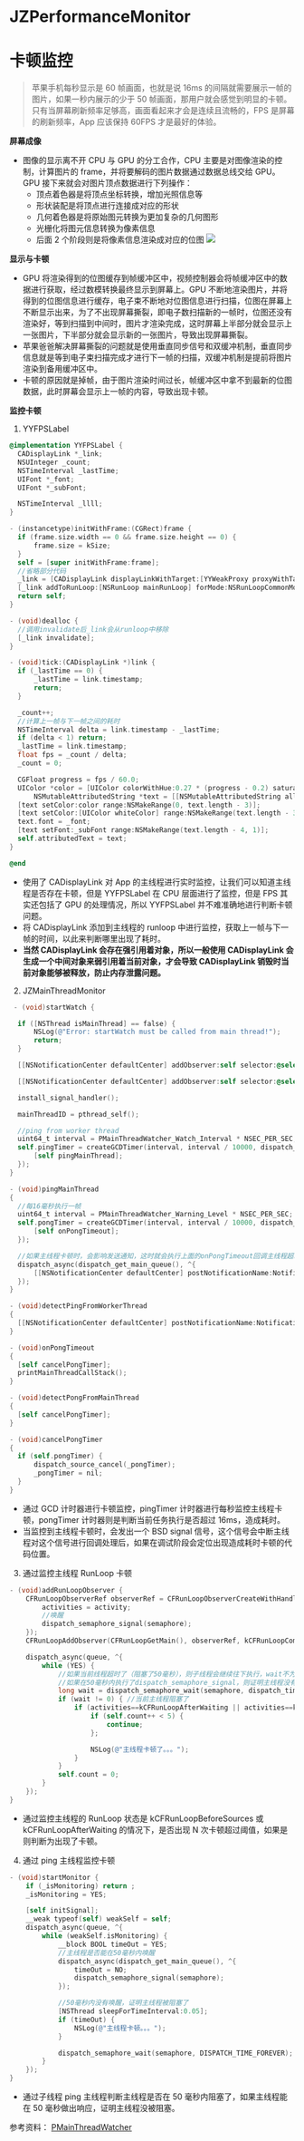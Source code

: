 # JZPerformanceMonitor
# 卡顿监控

> 苹果手机每秒显示是 60 帧画面，也就是说 16ms 的间隔就需要展示一帧的图片，如果一秒内展示的少于 50 帧画面，那用户就会感觉到明显的卡顿。只有当屏幕刷新频率足够高，画面看起来才会是连续且流畅的，FPS 是屏幕的刷新频率，App 应该保持 60FPS 才是最好的体验。

**屏幕成像**

- 图像的显示离不开 CPU 与 GPU 的分工合作，CPU 主要是对图像渲染的控制，计算图片的 frame，并将要解码的图片数据通过数据总线交给 GPU。GPU 接下来就会对图片顶点数据进行下列操作：
  - 顶点着色器是将顶点坐标转换，增加光照信息等
  - 形状装配是将顶点进行连接成对应的形状
  - 几何着色器是将原始图元转换为更加复杂的几何图形
  - 光栅化将图元信息转换为像素信息
  - 后面 2 个阶段则是将像素信息渲染成对应的位图
    ![](https://files.mdnice.com/user/8695/a60865e5-3e24-432c-b5aa-c25e2cdc866c.png)

**显示与卡顿**

- GPU 将渲染得到的位图缓存到帧缓冲区中，视频控制器会将帧缓冲区中的数据进行获取，经过数模转换最终显示到屏幕上。GPU 不断地渲染图片，并将得到的位图信息进行缓存，电子束不断地对位图信息进行扫描，位图在屏幕上不断显示出来，为了不出现屏幕撕裂，即电子数扫描新的一帧时，位图还没有渲染好，等到扫描到中间时，图片才渲染完成，这时屏幕上半部分就会显示上一张图片，下半部分就会显示新的一张图片，导致出现屏幕撕裂。
- 苹果爸爸解决屏幕撕裂的问题就是使用垂直同步信号和双缓冲机制，垂直同步信息就是等到电子束扫描完成才进行下一帧的扫描，双缓冲机制是提前将图片渲染到备用缓冲区中。
- 卡顿的原因就是掉帧，由于图片渲染时间过长，帧缓冲区中拿不到最新的位图数据，此时屏幕会显示上一帧的内容，导致出现卡顿。

**监控卡顿**

1.  YYFPSLabel

```objectivec
@implementation YYFPSLabel {
  CADisplayLink *_link;
  NSUInteger _count;
  NSTimeInterval _lastTime;
  UIFont *_font;
  UIFont *_subFont;

  NSTimeInterval _llll;
}

- (instancetype)initWithFrame:(CGRect)frame {
  if (frame.size.width == 0 && frame.size.height == 0) {
      frame.size = kSize;
  }
  self = [super initWithFrame:frame];
  //省略部分代码
  _link = [CADisplayLink displayLinkWithTarget:[YYWeakProxy proxyWithTarget:self] selector:@selector(tick:)];
  [_link addToRunLoop:[NSRunLoop mainRunLoop] forMode:NSRunLoopCommonModes];
  return self;
}

- (void)dealloc {
  //调用invalidate后_link会从runloop中移除
  [_link invalidate];
}

- (void)tick:(CADisplayLink *)link {
  if (_lastTime == 0) {
      _lastTime = link.timestamp;
      return;
  }

  _count++;
  //计算上一帧与下一帧之间的耗时
  NSTimeInterval delta = link.timestamp - _lastTime;
  if (delta < 1) return;
  _lastTime = link.timestamp;
  float fps = _count / delta;
  _count = 0;

  CGFloat progress = fps / 60.0;
  UIColor *color = [UIColor colorWithHue:0.27 * (progress - 0.2) saturation:1 brightness:0.9 alpha:1];
      NSMutableAttributedString *text = [[NSMutableAttributedString alloc] initWithString:[NSString stringWithFormat:@"%d FPS",(int)round(fps)]];
  [text setColor:color range:NSMakeRange(0, text.length - 3)];
  [text setColor:[UIColor whiteColor] range:NSMakeRange(text.length - 3, 3)];
  text.font = _font;
  [text setFont:_subFont range:NSMakeRange(text.length - 4, 1)];
  self.attributedText = text;
}

@end
```

- 使用了 CADisplayLink 对 App 的主线程进行实时监控，让我们可以知道主线程是否存在卡顿，但是 YYFPSLabel 在 CPU 层面进行了监控，但是 FPS 其实还包括了 GPU 的处理情况，所以 YYFPSLabel 并不难准确地进行判断卡顿问题。
- 将 CADisplayLink 添加到主线程的 runloop 中进行监控，获取上一帧与下一帧的时间，以此来判断哪里出现了耗时。
- **当然 CADisplayLink 会存在强引用着对象，所以一般使用 CADisplayLink 会生成一个中间对象来弱引用着当前对象，才会导致 CADisplayLink 销毁时当前对象能够被释放，防止内存泄露问题。**

2. JZMainThreadMonitor

```objectivec
 - (void)startWatch {

  if ([NSThread isMainThread] == false) {
      NSLog(@"Error: startWatch must be called from main thread!");
      return;
  }

  [[NSNotificationCenter defaultCenter] addObserver:self selector:@selector(detectPingFromWorkerThread) name:Notification_PMainThreadWatcher_Worker_Ping object:nil];

  [[NSNotificationCenter defaultCenter] addObserver:self selector:@selector(detectPongFromMainThread) name:Notification_PMainThreadWatcher_Main_Pong object:nil];

  install_signal_handler();

  mainThreadID = pthread_self();

  //ping from worker thread
  uint64_t interval = PMainThreadWatcher_Watch_Interval * NSEC_PER_SEC;
  self.pingTimer = createGCDTimer(interval, interval / 10000, dispatch_get_global_queue(DISPATCH_QUEUE_PRIORITY_DEFAULT, 0), ^{
      [self pingMainThread];
  });
}

- (void)pingMainThread
{
  //每16毫秒执行一帧
  uint64_t interval = PMainThreadWatcher_Warning_Level * NSEC_PER_SEC;
  self.pongTimer = createGCDTimer(interval, interval / 10000, dispatch_get_global_queue(DISPATCH_QUEUE_PRIORITY_DEFAULT, 0), ^{
      [self onPongTimeout];
  });

  //如果主线程卡顿时，会影响发送通知，这时就会执行上面的onPongTimeout回调主线程超时
  dispatch_async(dispatch_get_main_queue(), ^{
      [[NSNotificationCenter defaultCenter] postNotificationName:Notification_PMainThreadWatcher_Worker_Ping object:nil];
  });
}

- (void)detectPingFromWorkerThread
{
  [[NSNotificationCenter defaultCenter] postNotificationName:Notification_PMainThreadWatcher_Main_Pong object:nil];
}

- (void)onPongTimeout
{
  [self cancelPongTimer];
  printMainThreadCallStack();
}

- (void)detectPongFromMainThread
{
  [self cancelPongTimer];
}

- (void)cancelPongTimer
{
  if (self.pongTimer) {
      dispatch_source_cancel(_pongTimer);
      _pongTimer = nil;
  }
}
```

- 通过 GCD 计时器进行卡顿监控，pingTimer 计时器进行每秒监控主线程卡顿，pongTimer 计时器则是判断当前任务执行是否超过 16ms，造成耗时。
- 当监控到主线程卡顿时，会发出一个 BSD signal 信号，这个信号会中断主线程对这个信号进行回调处理后，如果在调试阶段会定位出现造成耗时卡顿的代码位置。

3. 通过监控主线程 RunLoop 卡顿

```objectivec
- (void)addRunLoopObserver {
    CFRunLoopObserverRef observerRef = CFRunLoopObserverCreateWithHandler(kCFAllocatorDefault, kCFRunLoopAllActivities, YES, 0, ^(CFRunLoopObserverRef observer, CFRunLoopActivity activity) {
        activities = activity;
        //唤醒
        dispatch_semaphore_signal(semaphore);
    });
    CFRunLoopAddObserver(CFRunLoopGetMain(), observerRef, kCFRunLoopCommonModes);

    dispatch_async(queue, ^{
        while (YES) {
            //如果当前线程超时了（阻塞了50毫秒），则子线程会继续往下执行，wait不为0。再判断当前RunLoop状态
            //如果在50毫秒内执行了dispatch_semaphore_signal，则证明主线程没有被阻塞
            long wait = dispatch_semaphore_wait(semaphore, dispatch_time(DISPATCH_TIME_NOW, 50 * NSEC_PER_MSEC));
            if (wait != 0) { //当前主线程阻塞了
                if (activities==kCFRunLoopAfterWaiting || activities==kCFRunLoopBeforeSources) {
                    if (self.count++ < 5) {
                        continue;
                    };

                    NSLog(@"主线程卡顿了。。。");
                }
            }
            self.count = 0;
        }
    });
}
```

- 通过监控主线程的 RunLoop 状态是 kCFRunLoopBeforeSources 或 kCFRunLoopAfterWaiting 的情况下，是否出现 N 次卡顿超过阈值，如果是则判断为出现了卡顿。

4. 通过 ping 主线程监控卡顿

```objectivec
- (void)startMonitor {
    if (_isMonitoring) return ;
    _isMonitoring = YES;

    [self initSignal];
    __weak typeof(self) weakSelf = self;
    dispatch_async(queue, ^{
        while (weakSelf.isMonitoring) {
            __block BOOL timeOut = YES;
            //主线程是否能在50毫秒内唤醒
            dispatch_async(dispatch_get_main_queue(), ^{
                timeOut = NO;
                dispatch_semaphore_signal(semaphore);
            });

            //50毫秒内没有唤醒，证明主线程被阻塞了
            [NSThread sleepForTimeInterval:0.05];
            if (timeOut) {
                NSLog(@"主线程卡顿。。。");
            }

            dispatch_semaphore_wait(semaphore, DISPATCH_TIME_FOREVER);
        }
    });
}
```

- 通过子线程 ping 主线程判断主线程是否在 50 毫秒内阻塞了，如果主线程能在 50 毫秒做出响应，证明主线程没被阻塞。

参考资料：
[PMainThreadWatcher](https://github.com/music4kid/PMainThreadWatcher)

